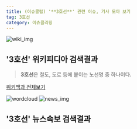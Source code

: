 ```yaml
---
title: (이슈클립) '**3호선**' 관련 이슈, 기사 모아 보기
tag: 3호선
category: 이슈클리핑
---
```

![wiki_img](https://user-images.githubusercontent.com/42597476/44503234-41136a80-a6d0-11e8-9071-6fc6418eafe4.png)
## **'**3호선**'** 위키피디아 검색결과
>**3호선**은 철도, 도로 등에 붙이는 노선명 중 하나이다.

<a href="https://ko.wikipedia.org/wiki/3호선" target="_blank">위키백과 전체보기</a>

![wordcloud](https://s3.ap-northeast-2.amazonaws.com/lyrics101-wordcloud/2018-10-02-1538443222.png)
![news_img](https://user-images.githubusercontent.com/42597476/44507050-1206f400-a6e4-11e8-8d98-7ffbfebb353f.png)
## **'**3호선**'** 뉴스속보 검색결과

